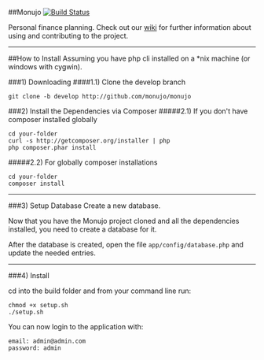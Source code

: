 
##Monujo
[![Build Status](https://secure.travis-ci.org/monujo/monujo.png)](http://travis-ci.org/monujo/monujo)

Personal finance planning.
Check out our [wiki](https://github.com/monujo/monujo/wiki) for further information about using and contributing to the project.

-----

##How to Install
Assuming you have php cli installed on a *nix machine (or windows with cygwin).

###1) Downloading
####1.1) Clone the develop branch

	git clone -b develop http://github.com/monujo/monujo


###2) Install the Dependencies via Composer
#####2.1) If you don't have composer installed globally

	cd your-folder
	curl -s http://getcomposer.org/installer | php
	php composer.phar install

#####2.2) For globally composer installations

	cd your-folder
	composer install

-----

###3) Setup Database
Create a new database.

Now that you have the Monujo project cloned and all the dependencies installed, you need to create a database for it.

After the database is created, open the file `app/config/database.php` and update the needed entries.

-----

###4) Install

cd into the build folder and from your command line run:

	chmod +x setup.sh
	./setup.sh
	
You can now login to the application with:

	email: admin@admin.com
	password: admin